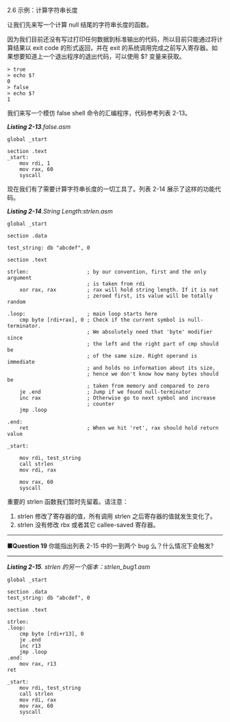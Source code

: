 2.6 示例：计算字符串长度

让我们先来写一个计算 null 结尾的字符串长度的函数。

因为我们目前还没有写过打印任何数据到标准输出的代码，所以目前只能通过将计算结果以 exit code 的形式返回，并在 exit 的系统调用完成之前写入寄存器。如果想要知道上一个退出程序的退出代码，可以使用 $? 变量来获取。

```
> true
> echo $?
0
> false
> echo $?
1
```

我们来写一个模仿 false shell 命令的汇编程序，代码参考列表 2-13。

_**Listing 2-13**.false.asm_

```
global _start

section .text
_start:
    mov rdi, 1
    mov rax, 60
    syscall
```

现在我们有了需要计算字符串长度的一切工具了。列表 2-14 展示了这样的功能代码。

_**Listing 2-14**.String Length:strlen.asm_

```
global _start

section .data

test_string: db "abcdef", 0

section .text

strlen:                   ; by our convention, first and the only argument
                          ; is taken from rdi
    xor rax, rax          ; rax will hold string length. If it is not
                          ; zeroed first, its value will be totally random

.loop:                    ; main loop starts here
    cmp byte [rdi+rax], 0 ; Check if the current symbol is null-terminator.
                          ; We absolutely need that 'byte' modifier since
                          ; the left and the right part of cmp should be
                          ; of the same size. Right operand is immediate
                          ; and holds no information about its size,
                          ; hence we don't know how many bytes should be
                          ; taken from memory and compared to zero
    je .end               ; Jump if we found null-terminator
    inc rax               ; Otherwise go to next symbol and increase
                          ; counter
    jmp .loop

.end:
    ret                   ; When we hit 'ret', rax should hold return value

_start:

    mov rdi, test_string
    call strlen
    mov rdi, rax

    mov rax, 60
    syscall
```

重要的 strlen 函数我们暂时先留着。请注意：

1. strlen 修改了寄存器的值，所有调用 strlen 之后寄存器的值就发生变化了。
2. strlen 没有修改 rbx 或者其它 callee-saved 寄存器。

---

**■Question 19** 你能指出列表 2-15 中的一到两个 bug 么？什么情况下会触发?

---

_**Listing 2-15**. strlen 的另一个版本：strlen\_bug1.asm_

```
global _start

section .data
test_string: db "abcdef", 0

section .text

strlen:
.loop:
    cmp byte [rdi+r13], 0
    je .end
    inc r13
    jmp .loop
.end:
    mov rax, r13
ret

_start:
    mov rdi, test_string
    call strlen
    mov rdi, rax
    mov rax, 60
    syscall
```



